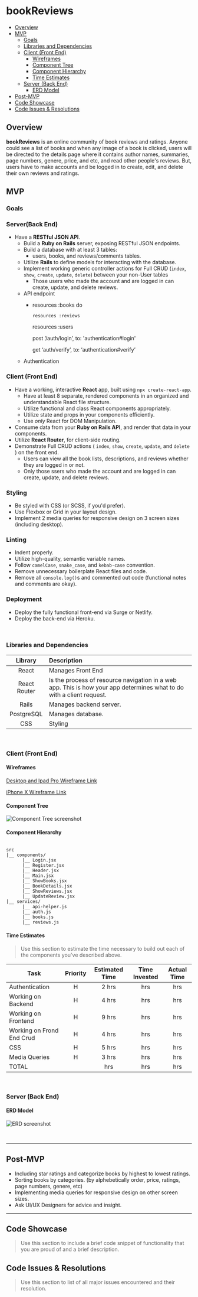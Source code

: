 # bookReviews
- [Overview](#overview)
- [MVP](#mvp)
  - [Goals](#goals)
  - [Libraries and Dependencies](#libraries-and-dependencies)
  - [Client (Front End)](#client-front-end)
    - [Wireframes](#wireframes)
    - [Component Tree](#component-tree)
    - [Component Hierarchy](#component-hierarchy)
    - [Time Estimates](#time-estimates)
  - [Server (Back End)](#server-back-end)
    - [ERD Model](#erd-model)
- [Post-MVP](#post-mvp)
- [Code Showcase](#code-showcase)
- [Code Issues & Resolutions](#code-issues--resolutions)


## Overview

**bookReviews** is an online community of book reviews and ratings. Anyone could see a list of books and when any image of a book is clicked, users will be directed to the details page where it contains author names, summaries, page numbers, genere, price, and etc, and read other people's reviews. But, users have to make accounts and be logged in to create, edit, and delete their own reviews and ratings.

## MVP

### Goals

### Server(Back End)
- Have a **RESTful JSON API**.
  - Build a **Ruby on Rails** server, exposing RESTful JSON endpoints.
  - Build a database with at least 3 tables:
     - users, books, and reviews/comments tables.
  - Utilize **Rails** to define models for interacting with the database.
  - Implement working generic controller actions for Full CRUD (`index`, `show`, `create`, `update`, `delete`) between your non-User tables 
    - Those users who made the account and are logged in can create, update, and delete reviews.
  - API endpoint
    - resources :books do
    
    	  resources :reviews
      
      resources :users 
      
      post ‘/auth/login’, to: 'authentication#login'
      
      get ‘auth/verify’, to: ‘authentication#verify’
  - Authentication 

### Client (Front End) <!-- omit in toc -->

- Have a working, interactive **React** app, built using `npx create-react-app`.
  - Have at least 8 separate, rendered components in an organized and understandable React file structure.
  - Utilize functional and class React components appropriately.
  - Utilize state and props in your components efficiently.
  - Use _only_ React for DOM Manipulation.
- Consume data from your **Ruby on Rails API**, and render that data in your components.
- Utilize **React Router**, for client-side routing.
- Demonstrate Full CRUD actions ( `index`, `show`, `create`, `update`, and `delete` ) on the front end.
    - Users can view all the book lists, descriptions, and reviews whether they are logged in or not.
    - Only those ssers who made the account and are logged in can create, update, and delete reviews.

### Styling

- Be styled with CSS (or SCSS, if you'd prefer).
- Use Flexbox or Grid in your layout design.
- Implement 2 media queries for responsive design on 3 screen sizes (including desktop).

### Linting 

- Indent properly.
- Utilize high-quality, semantic variable names.
- Follow `camelCase`, `snake_case`, and `kebab-case` convention.
- Remove unnecessary boilerplate React files and code.
- Remove all `console.log()`s and commented out code (functional notes and comments are okay).

### Deployment 

- Deploy the fully functional front-end via Surge or Netlify.
- Deploy the back-end via Heroku.

<br>

### Libraries and Dependencies

|     Library      | Description                                |
| :--------------: | :----------------------------------------- |
|      React       | Manages Front End |
|   React Router   | Is the process of resource navigation in a web app. This is how your app determines what to do with a client request. |
| Rails | Manages backend server. |
|     PostgreSQL   | Manages database. |
|  CSS             | Styling |

<br>

### Client (Front End)

#### Wireframes

[Desktop and Ipad Pro Wireframe Link](https://whimsical.com/8NiA4PHQBfYT525G9ReY36)

[iPhone X Wireframe Link](https://whimsical.com/5V6cjJic8foqnfYwQdPc75)

#### Component Tree
![Component Tree screenshot](https://github.com/kangja/bookReviews/blob/master/Component-Tree.png)


#### Component Hierarchy

``` structure

src
|__ components/
      |__ Login.jsx
      |__ Register.jsx
      |__ Header.jsx
      |__ Main.jsx
      |__ ShowBooks.jsx
      |__ BookDetails.jsx
      |__ ShowReviews.jsx 
      |__ UpdateReview.jsx
|__ services/
      |__ api-helper.js
      |__ auth.js
      |__ books.js
      |__ reviews.js

```

#### Time Estimates

> Use this section to estimate the time necessary to build out each of the components you've described above.

| Task                | Priority | Estimated Time | Time Invested | Actual Time |
| ------------------- | :------: | :------------: | :-----------: | :---------: |
| Authentication   |    H     |     2 hrs      |      hrs     |    hrs    |
| Working on Backend   |    H     |     4 hrs      |     hrs     |    hrs    |
| Working on Frontend   |    H     |     9 hrs      |     hrs     |    hrs    |
| Working on Frond End Crud   |    H     |     4 hrs      |     hrs     |    hrs    |
| CSS |     H     |     5 hrs      |     hrs     |    hrs      |
| Media Queries |    H     |     3 hrs      |     hrs     |    hrs      |
| TOTAL               |          |     hrs      |      hrs     |     hrs     |


<br>

### Server (Back End)

#### ERD Model
![ERD screenshot](https://github.com/kangja/bookReviews/blob/master/ERD.png)

<br>

***

## Post-MVP
- Including star ratings and categorize books by highest to lowest ratings.
- Sorting books by categories. (by alphebetically order, price, ratings, page numbers, genere, etc)
- Implementing media queries for responsive design on other screen sizes.
- Ask UI/UX Designers for advice and insight.

***

## Code Showcase

> Use this section to include a brief code snippet of functionality that you are proud of and a brief description.

## Code Issues & Resolutions

> Use this section to list of all major issues encountered and their resolution.
